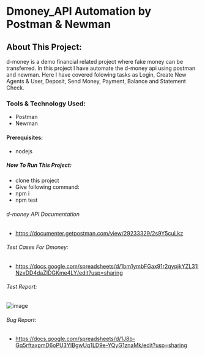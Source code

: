 # Dmoney_API Automation by Postman & Newman

## About This Project:

d-money is a demo financial related project where fake money can be transferred. In this project I have automate the d-money api using postman and newman. Here I have covered folowing tasks as Login, Create New  Agents & User, Deposit, Send Money, Payment, Balance and Statement Check. 

### Tools & Technology Used:
* Postman
* Newman

#### Prerequisites:
* nodejs

##### How To Run This Project:
* clone this project
* Give following command:
* npm i
* npm test

###### d-money API Documentation
* https://documenter.getpostman.com/view/29233329/2s9Y5cuLkz

###### Test Cases For Dmoney:
* https://docs.google.com/spreadsheets/d/1bm1ymbFGax91r2qypjkYZL31lNzvDD4daZIDGKme4LY/edit?usp=sharing

###### Test Report:

![image](https://github.com/SowadHassan/Dmoney_API/assets/46495715/5ba336c8-bc6b-4462-9371-3716e85d9601)

###### Bug Report: 
* https://docs.google.com/spreadsheets/d/1J8b-Gq5rftaxpmD6oPU3YIBgwUq1LD9e-YQyG1znaMk/edit?usp=sharing
